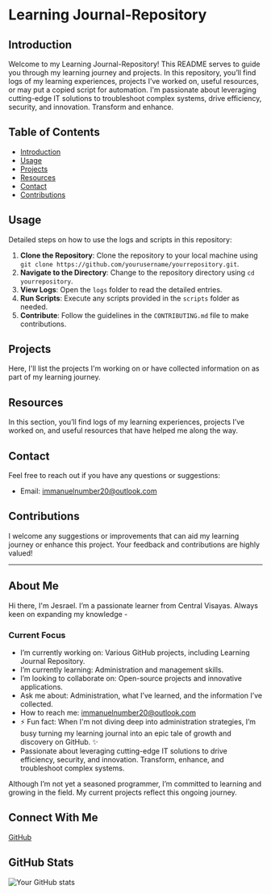 # Learning Journal-Repository

## Introduction

Welcome to my Learning Journal-Repository! This README serves to guide you through my learning journey and projects. In this repository, you’ll find logs of my learning experiences, projects I’ve worked on, useful resources, or may put a copied script for automation. I'm passionate about leveraging cutting-edge IT solutions to troubleshoot complex systems, drive efficiency, security, and innovation. Transform and enhance.


## Table of Contents
- [Introduction](#introduction)
- [Usage](#usage)
- [Projects](#projects)
- [Resources](#resources)
- [Contact](#contact)
- [Contributions](#contributions)

## Usage

Detailed steps on how to use the logs and scripts in this repository:
1. **Clone the Repository**: Clone the repository to your local machine using `git clone https://github.com/yourusername/yourrepository.git`.
2. **Navigate to the Directory**: Change to the repository directory using `cd yourrepository`.
3. **View Logs**: Open the `logs` folder to read the detailed entries.
4. **Run Scripts**: Execute any scripts provided in the `scripts` folder as needed.
5. **Contribute**: Follow the guidelines in the `CONTRIBUTING.md` file to make contributions.

## Projects

Here, I'll list the projects I'm working on or have collected information on as part of my learning journey.

## Resources

In this section, you’ll find logs of my learning experiences, projects I’ve worked on, and useful resources that have helped me along the way.

## Contact

Feel free to reach out if you have any questions or suggestions:
- Email: immanuelnumber20@outlook.com

## Contributions

I welcome any suggestions or improvements that can aid my learning journey or enhance this project. Your feedback and contributions are highly valued!

---

## About Me

Hi there, I'm Jesrael. I’m a passionate learner from Central Visayas. Always keen on expanding my knowledge - 

### Current Focus
- I’m currently working on: Various GitHub projects, including Learning Journal Repository.
- I’m currently learning: Administration and management skills.
- I’m looking to collaborate on: Open-source projects and innovative applications.
- Ask me about: Administration, what I’ve learned, and the information I’ve collected.
- How to reach me: immanuelnumber20@outlook.com
- ⚡ Fun fact: When I'm not diving deep into administration strategies, I’m busy turning my learning journal into an epic tale of growth and discovery on GitHub. ✨
- Passionate about leveraging cutting-edge IT solutions to drive efficiency, security, and innovation. Transform, enhance, and troubleshoot complex systems.

Although I’m not yet a seasoned programmer, I’m committed to learning and growing in the field. My current projects reflect this ongoing journey.

## Connect With Me

[GitHub](https://github.com/Jesrael-hub)

## GitHub Stats

![Your GitHub stats](https://github-readme-stats.vercel.app/api?username=Jesrael-hub&show_icons=true&theme=radical)

<!---GH-Jesrael/GH-Jesrael is a ✨ special ✨ repository because its `README.md` (this file) appears on your GitHub profile. You can click the Preview link to take a look at your changes.--->
